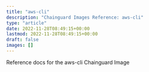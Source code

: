 ```yaml
---
title: "aws-cli"
description: "Chainguard Images Reference: aws-cli"
type: "article"
date: 2022-11-28T08:49:15+00:00
lastmod: 2022-11-28T08:49:15+00:00
draft: false
images: []
---
```


Reference docs for the aws-cli Chainguard Image
